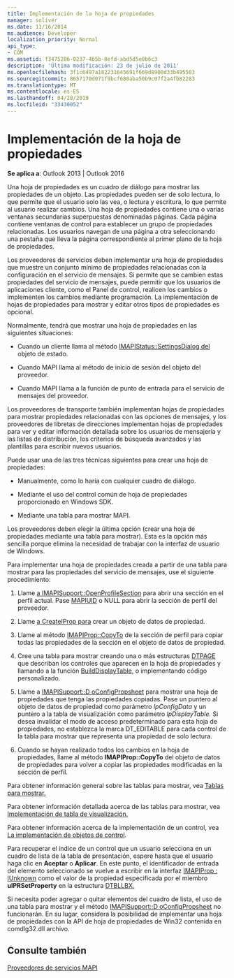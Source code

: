 ```yaml
---
title: Implementación de la hoja de propiedades
manager: soliver
ms.date: 11/16/2014
ms.audience: Developer
localization_priority: Normal
api_type:
- COM
ms.assetid: f3475206-0237-4b5b-8efd-abd5d5e0b6c3
description: 'Última modificación: 23 de julio de 2011'
ms.openlocfilehash: 3f1c6497a182231645691f669d8900d33b495503
ms.sourcegitcommit: 8657170d071f9bcf680aba50b9c07f2a4fb82283
ms.translationtype: MT
ms.contentlocale: es-ES
ms.lasthandoff: 04/28/2019
ms.locfileid: "33430052"
---
```

# <a name="property-sheet-implementation"></a>Implementación de la hoja de propiedades

  
  
**Se aplica a**: Outlook 2013 | Outlook 2016 
  
Una hoja de propiedades es un cuadro de diálogo para mostrar las propiedades de un objeto. Las propiedades pueden ser de solo lectura, lo que permite que el usuario solo las vea, o lectura y escritura, lo que permite al usuario realizar cambios. Una hoja de propiedades contiene una o varias ventanas secundarias superpuestas denominadas páginas. Cada página contiene ventanas de control para establecer un grupo de propiedades relacionadas. Los usuarios navegan de una página a otra seleccionando una pestaña que lleva la página correspondiente al primer plano de la hoja de propiedades.
  
Los proveedores de servicios deben implementar una hoja de propiedades que muestre un conjunto mínimo de propiedades relacionadas con la configuración en el servicio de mensajes. Si permite que se cambien estas propiedades del servicio de mensajes, puede permitir que los usuarios de aplicaciones cliente, como el Panel de control, realicen los cambios o implementen los cambios mediante programación. La implementación de hojas de propiedades para mostrar y editar otros tipos de propiedades es opcional. 
  
Normalmente, tendrá que mostrar una hoja de propiedades en las siguientes situaciones:
  
- Cuando un cliente llama al método [IMAPIStatus::SettingsDialog del](imapistatus-settingsdialog.md) objeto de estado. 
    
- Cuando MAPI llama al método de inicio de sesión del objeto del proveedor.
    
- Cuando MAPI llama a la función de punto de entrada para el servicio de mensajes del proveedor.
    
Los proveedores de transporte también implementan hojas de propiedades para mostrar propiedades relacionadas con las opciones de mensajes, y los proveedores de libretas de direcciones implementan hojas de propiedades para ver y editar información detallada sobre los usuarios de mensajería y las listas de distribución, los criterios de búsqueda avanzados y las plantillas para escribir nuevos usuarios.
  
Puede usar una de las tres técnicas siguientes para crear una hoja de propiedades:
  
- Manualmente, como lo haría con cualquier cuadro de diálogo.
    
- Mediante el uso del control común de hoja de propiedades proporcionado en Windows SDK.
    
- Mediante una tabla para mostrar MAPI.
    
Los proveedores deben elegir la última opción (crear una hoja de propiedades mediante una tabla para mostrar). Esta es la opción más sencilla porque elimina la necesidad de trabajar con la interfaz de usuario de Windows. 
  
Para implementar una hoja de propiedades creada a partir de una tabla para mostrar para las propiedades del servicio de mensajes, use el siguiente procedimiento:
  
1. Llame [a IMAPISupport::OpenProfileSection](imapisupport-openprofilesection.md) para abrir una sección en el perfil actual. Pase [MAPIUID](mapiuid.md) o NULL para abrir la sección de perfil del proveedor. 
    
2. Llame [a CreateIProp para](createiprop.md) crear un objeto de datos de propiedad. 
    
3. Llame al método [IMAPIProp::CopyTo](imapiprop-copyto.md) de la sección de perfil para copiar todas las propiedades de la sección en el objeto de datos de propiedad. 
    
4. Cree una tabla para mostrar creando una o más estructuras [DTPAGE](dtpage.md) que describan los controles que aparecen en la hoja de propiedades y llamando a la función [BuildDisplayTable,](builddisplaytable.md) o implementando código personalizado. 
    
5. Llame a [IMAPISupport::D oConfigPropsheet](imapisupport-doconfigpropsheet.md) para mostrar una hoja de propiedades que tenga las propiedades copiadas. Pase un puntero al objeto de datos de propiedad como parámetro _lpConfigData_ y un puntero a la tabla de visualización como parámetro _lpDisplayTable._ Si desea invalidar el modo de acceso predeterminado para esta hoja de propiedades, no establezca la marca DT_EDITABLE para cada control de la tabla para mostrar que representa una propiedad de solo lectura. 
    
6. Cuando se hayan realizado todos los cambios en la hoja de propiedades, llame al método **IMAPIProp::CopyTo** del objeto de datos de propiedades para volver a copiar las propiedades modificadas en la sección de perfil. 
    
Para obtener información general sobre las tablas para mostrar, vea [Tablas para mostrar.](display-tables.md) 
  
Para obtener información detallada acerca de las tablas para mostrar, vea [Implementación de tabla de visualización.](display-table-implementation.md) 
  
Para obtener información acerca de la implementación de un control, vea [La implementación de objetos de control](control-object-implementation.md).
  
Para recuperar el índice de un control que un usuario selecciona en un cuadro de lista de la tabla de presentación, espere hasta que el usuario haga clic en **Aceptar** o **Aplicar**. En este punto, el identificador de entrada del elemento seleccionado se vuelve a escribir en la interfaz [IMAPIProp : IUnknown](imapipropiunknown.md) como el valor de la propiedad especificada por el miembro **ulPRSetProperty** en la estructura [DTBLLBX.](dtbllbx.md) 
  
Si necesita poder agregar o quitar elementos del cuadro de lista, el uso de una tabla para mostrar y el método [IMAPISupport::D oConfigPropsheet](imapisupport-doconfigpropsheet.md) no funcionarán. En su lugar, considera la posibilidad de implementar una hoja de propiedades con la API de hoja de propiedades de Win32 contenida en comdlg32.dll archivo. 
  
## <a name="see-also"></a>Consulte también



[Proveedores de servicios MAPI](mapi-service-providers.md)


